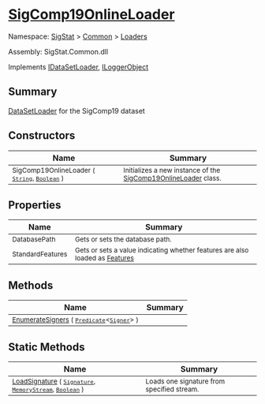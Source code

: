 # [SigComp19OnlineLoader](./SigComp19OnlineLoader.md)

Namespace: [SigStat]() > [Common](./../README.md) > [Loaders](./README.md)

Assembly: SigStat.Common.dll

Implements [IDataSetLoader](./IDataSetLoader.md), [ILoggerObject](./../ILoggerObject.md)

## Summary
[DataSetLoader](https://github.com/hargitomi97/sigstat/blob/master/docs/md/SigStat/Common/Loaders/DataSetLoader.md) for the SigComp19 dataset

## Constructors

| Name | Summary | 
| --- | --- | 
| <sub>SigComp19OnlineLoader ( [`String`](https://docs.microsoft.com/en-us/dotnet/api/System.String), [`Boolean`](https://docs.microsoft.com/en-us/dotnet/api/System.Boolean) )</sub><div style="z-index: 1; position: absolute;"><img width=200 style="max-height:100%;max-width:100%;"/></div>| <sub>Initializes a new instance of the [SigComp19OnlineLoader](https://github.com/hargitomi97/sigstat/blob/master/docs/md/SigStat/Common/Loaders/SigComp19OnlineLoader.md) class.</sub>| <br>


## Properties

| Name | Summary | 
| --- | --- | 
| <sub>DatabasePath</sub><div style="z-index: 1; position: absolute;"><img width=200 style="max-height:100%;max-width:100%;"/></div>| <sub>Gets or sets the database path.</sub>| <br>
| <sub>StandardFeatures</sub><div style="z-index: 1; position: absolute;"><img width=200 style="max-height:100%;max-width:100%;"/></div>| <sub>Gets or sets a value indicating whether features are also loaded as [Features](https://github.com/hargitomi97/sigstat/blob/master/docs/md/SigStat/Common/Features.md)</sub>| <br>


## Methods

| Name | Summary | 
| --- | --- | 
| <sub>[EnumerateSigners](./Methods/SigComp19OnlineLoader-100663974.md) ( [`Predicate`](https://docs.microsoft.com/en-us/dotnet/api/System.Predicate-1)\<[`Signer`](./../Signer.md)> )</sub><div style="z-index: 1; position: absolute;"><img width=200 style="max-height:100%;max-width:100%;"/></div>| <sub></sub>| <br>


## Static Methods

| Name | Summary | 
| --- | --- | 
| <sub>[LoadSignature](./Methods/SigComp19OnlineLoader-100663975.md) ( [`Signature`](./../Signature.md), [`MemoryStream`](https://docs.microsoft.com/en-us/dotnet/api/System.IO.MemoryStream), [`Boolean`](https://docs.microsoft.com/en-us/dotnet/api/System.Boolean) )</sub><div style="z-index: 1; position: absolute;"><img width=200 style="max-height:100%;max-width:100%;"/></div>| <sub>Loads one signature from specified stream.</sub>| <br>


